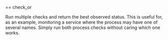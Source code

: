 == check_or

Run multiple checks and return the best observed status. This is useful for,
as an example, monitoring a service where the process may have one of several
names. Simply run both process checks without caring which one works.
